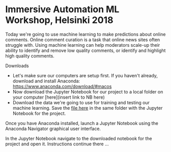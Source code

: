 # Immersive Automation ML Workshop, Helsinki 2018

Today we're going to use machine learning to make predictions about online comments. Online comment curation is a task that online news sites often struggle with. Using machine learning can help moderators scale-up their ability to identify and remove low quality comments, or identify and highlight high quality comments. 

Downloads
- Let's make sure our computers are setup first. If you haven't already, download and install Anaconda: https://www.anaconda.com/download/#macos
- Now download the Jupyter Notebook for our project to a local folder on your computer [here](insert link to NB here) 
- Download the data we're going to use for training and testing our machine learning. Save the [file here](https://www.dropbox.com/s/zvr0voq32xtbns8/comments-sampled.csv?dl=0) in the same folder with the Jupyter Notebook for the project. 

Once you have Anaconda installed, launch a Jupyter Notebook using the Anaconda Navigator graphical user interface. 

In the Jupyter Notebook navigate to the downloaded notebook for the project and open it. Instructions continue there ... 

